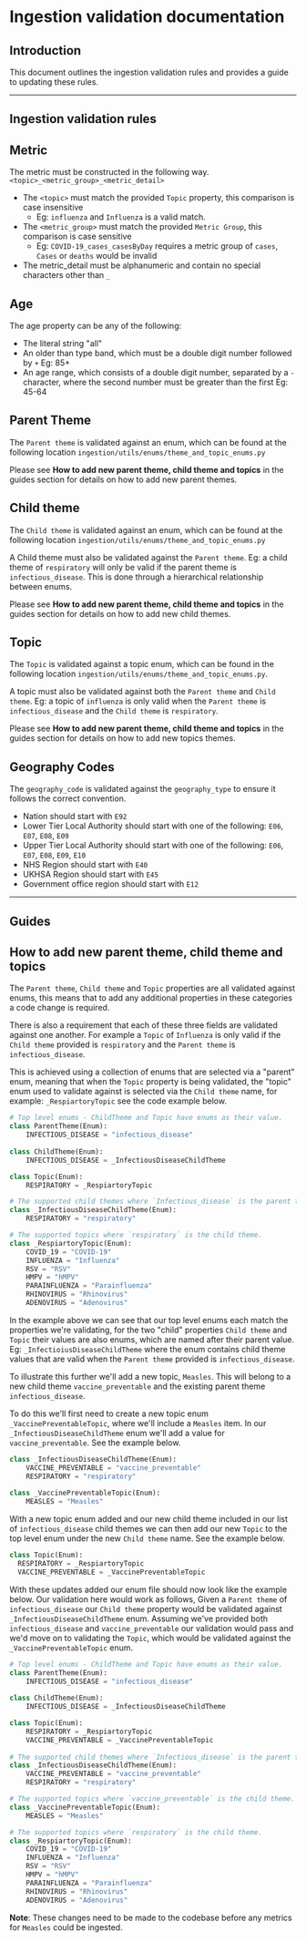 # Ingestion validation documentation

## Introduction

This document outlines the ingestion validation rules and provides a guide to updating these rules. 

---
## Ingestion validation rules

## Metric 

The metric must be constructed in the following way.
`<topic>_<metric_group>_<metric_detail>`

- The `<topic>` must match the provided `Topic` property, this comparison is case insensitive
  - Eg: `influenza` and `Influenza` is a valid match.
- The `<metric_group>` must match the provided `Metric Group`, this comparison is case sensitive
  - Eg: `COVID-19_cases_casesByDay` requires a metric group of `cases`, `Cases` or `deaths` would be invalid
- The metric_detail must be alphanumeric and contain no special characters other than `_`

## Age

The age property can be any of the following:

- The literal string "all"
- An older than type band, which must be a double digit number followed by `+` Eg: 85+
- An age range, which consists of a double digit number, separated by a `-` character, where
the second number must be greater than the first Eg: 45-64

## Parent Theme

The `Parent theme` is validated against an enum, which can be found
at the following location `ingestion/utils/enums/theme_and_topic_enums.py`

Please see **How to add new parent theme, child theme and topics** in the guides section for details on how 
to add new parent themes.

## Child theme

The `Child theme` is validated against an enum, which can be found
at the following location `ingestion/utils/enums/theme_and_topic_enums.py`

A Child theme must also be validated against the `Parent theme`. Eg: a child theme
of `respiratory` will only be valid if the parent theme is `infectious_disease`. This
is done through a hierarchical relationship between enums.

Please see **How to add new parent theme, child theme and topics** in the guides section for details on how
to add new child themes.

## Topic

The `Topic` is validated against a topic enum, which can be found in the
following location `ingestion/utils/enums/theme_and_topic_enums.py`.

A topic must also be validated against both the `Parent theme` and `Child theme`. Eg:
a topic of `influenza` is only valid when the `Parent theme` is `infectious_disease` and the
`Child theme` is `respiratory`.

Please see **How to add new parent theme, child theme and topics** in the guides section for details on how
to add new topics themes.

## Geography Codes

The `geography_code` is validated against the `geography_type` to ensure it follows the correct convention.

- Nation should start with `E92`
- Lower Tier Local Authority should start with one of the following: `E06`, `E07`, `E08`, `E09`
- Upper Tier Local Authority should start with one of the following: `E06`, `E07`, `E08`, `E09`, `E10`
- NHS Region should start with `E40`
- UKHSA Region should start with `E45`
- Government office region should start with `E12`

---

## Guides 

## How to add new parent theme, child theme and topics

The `Parent theme`, `Child theme` and `Topic` properties are all validated against enums, this means that to add any
additional properties in these categories a code change is required.

There is also a requirement that each of these three fields are validated against one another. For example a `Topic` of 
`Influenza` is only valid if the `Child theme` provided is `respiratory` and the `Parent theme` is 
`infectious_disease`.

This is achieved using a collection of enums that are selected via a "parent" enum, meaning that when the `Topic` 
property is being validated, the "topic" enum used to validate against is selected via the `Child theme` name, for example: 
`_RespiartoryTopic` see the code example below.

```python
# Top level enums - ChildTheme and Topic have enums as their value.
class ParentTheme(Enum):
    INFECTIOUS_DISEASE = "infectious_disease"
    
class ChildTheme(Enum):
    INFECTIOUS_DISEASE = _InfectiousDiseaseChildTheme

class Topic(Enum):
    RESPIRATORY = _RespiartoryTopic

# The supported child themes where `Infectious_disease` is the parent theme.
class _InfectiousDiseaseChildTheme(Enum):
    RESPIRATORY = "respiratory"

# The supported topics where `respiratory` is the child theme.
class _RespiartoryTopic(Enum):
    COVID_19 = "COVID-19"
    INFLUENZA = "Influenza"
    RSV = "RSV"
    HMPV = "hMPV"
    PARAINFLUENZA = "Parainfluenza"
    RHINOVIRUS = "Rhinovirus"
    ADENOVIRUS = "Adenovirus"

```

In the example above we can see that our top level enums each match the properties we're validating, for the two "child" properties
`Child theme` and `Topic` their values are also enums, which are named after their parent value. 
Eg: `_InfectioiusDiseaseChildTheme` where the enum contains child theme values that are valid when the `Parent theme`
provided is `infectious_disease`.

To illustrate this further we'll add a new topic, `Measles`. This will belong to a new child theme `vaccine_preventable` and the existing parent theme
`infectious_disease`.

To do this we'll first need to create a new topic enum `_VaccinePreventableTopic`, where we'll include a `Measles` item. In our `_InfectiousDiseaseChildTheme`
enum we'll add a value for `vaccine_preventable`. See the example below.

```python
class _InfectiousDiseaseChildTheme(Enum):
    VACCINE_PREVENTABLE = "vaccine_preventable"
    RESPIRATORY = "respiratory"
    
class _VaccinePreventableTopic(Enum):
    MEASLES = "Measles"
```

With a new topic enum added and our new child theme included in our list of `infectious_disease` child themes we can then add our new `Topic` to the top
level enum under the new `Child theme` name. See the example below.

```python
class Topic(Enum):
  RESPIRATORY = _RespiartoryTopic
  VACCINE_PREVENTABLE = _VaccinePreventableTopic
```

With these updates added our enum file should now look like the example below. Our validation here would work as follows,
Given a `Parent theme` of `infectious_disease` our `Child theme` property would be validated against `_InfectiousDiseaseChildTheme` enum.
Assuming we've provided both `infectious_disease` and `vaccine_preventable` our validation would pass and we'd move on to validating
the `Topic`, which would be validated against the `_VaccinePreventableTopic` enum.

```python
# Top level enums - ChildTheme and Topic have enums as their value.
class ParentTheme(Enum):
    INFECTIOUS_DISEASE = "infectious_disease"
    
class ChildTheme(Enum):
    INFECTIOUS_DISEASE = _InfectiousDiseaseChildTheme

class Topic(Enum):
    RESPIRATORY = _RespiartoryTopic
    VACCINE_PREVENTABLE = _VaccinePreventableTopic
    
# The supported child themes where `Infectious_disease` is the parent theme.
class _InfectiousDiseaseChildTheme(Enum):
    VACCINE_PREVENTABLE = "vaccine_preventable"
    RESPIRATORY = "respiratory"

# The supported topics where `vaccine_preventable` is the child theme.
class _VaccinePreventableTopic(Enum):
    MEASLES = "Measles"

# The supported topics where `respiratory` is the child theme.
class _RespiartoryTopic(Enum):
    COVID_19 = "COVID-19"
    INFLUENZA = "Influenza"
    RSV = "RSV"
    HMPV = "hMPV"
    PARAINFLUENZA = "Parainfluenza"
    RHINOVIRUS = "Rhinovirus"
    ADENOVIRUS = "Adenovirus"
```


**Note**: These changes need to be made to the codebase before any metrics for `Measles` could be ingested.

